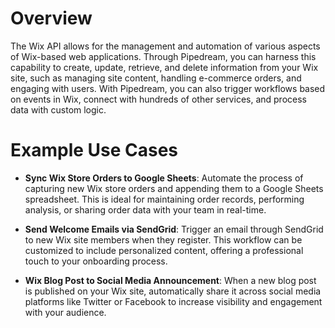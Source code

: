 # Overview

The Wix API allows for the management and automation of various aspects of Wix-based web applications. Through Pipedream, you can harness this capability to create, update, retrieve, and delete information from your Wix site, such as managing site content, handling e-commerce orders, and engaging with users. With Pipedream, you can also trigger workflows based on events in Wix, connect with hundreds of other services, and process data with custom logic.

# Example Use Cases

- **Sync Wix Store Orders to Google Sheets**: Automate the process of capturing new Wix store orders and appending them to a Google Sheets spreadsheet. This is ideal for maintaining order records, performing analysis, or sharing order data with your team in real-time.

- **Send Welcome Emails via SendGrid**: Trigger an email through SendGrid to new Wix site members when they register. This workflow can be customized to include personalized content, offering a professional touch to your onboarding process.

- **Wix Blog Post to Social Media Announcement**: When a new blog post is published on your Wix site, automatically share it across social media platforms like Twitter or Facebook to increase visibility and engagement with your audience.
